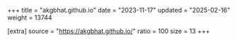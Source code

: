 +++
title = "akgbhat.github.io"
date = "2023-11-17"
updated = "2025-02-16"
weight = 13744

[extra]
source = "https://akgbhat.github.io/"
ratio = 100
size = 13
+++
